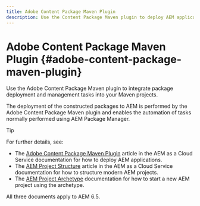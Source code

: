 ```yaml
---
title: Adobe Content Package Maven Plugin
description: Use the Content Package Maven plugin to deploy AEM applications
---
```


# Adobe Content Package Maven Plugin {#adobe-content-package-maven-plugin}

Use the Adobe Content Package Maven plugin to integrate package deployment and management tasks into your Maven projects.

The deployment of the constructed packages to AEM is performed by the Adobe Content Package Maven plugin and enables the automation of tasks normally performed using AEM Package Manager.

>[!TIP]
>
>For further details, see:
>
>* The [Adobe Content Package Maven Plugin](https://experienceleague.adobe.com/docs/experience-manager-cloud-service/implementing/developer-tools/maven-plugin.html?lang=en#developer-tools) article in the AEM as a Cloud Service documentation for how to deploy AEM applications.
>* The [AEM Project Structure](https://docs.adobe.com/content/help/en/experience-manager-cloud-service/implementing/developing/aem-project-content-package-structure.html) article in the AEM as a Cloud Service documentation for how to structure modern AEM projects.
>* The [AEM Project Archetype](https://docs.adobe.com/content/help/en/experience-manager-core-components/using/developing/archetype/overview.html) documentation for how to start a new AEM project using the archetype.
>
>All three documents apply to AEM 6.5.
